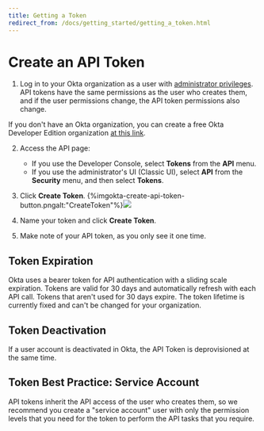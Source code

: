 ```yaml
---
title: Getting a Token
redirect_from: /docs/getting_started/getting_a_token.html
---
```


# Create an API Token

1.  Log in to your Okta organization as a user with [administrator privileges](https://help.okta.com/en/prod/Content/Topics/Security/Administrators.htm?cshid=Security_Administrators#Security_Administrators). API tokens have the same permissions as the user who creates them, and if the user permissions change, the API token permissions also change.

If you don't have an Okta organization, you can create a free Okta
    Developer Edition organization [at this link](https://developer.okta.com/signup/).

2.  Access the API page:
    - If you use the Developer Console, select **Tokens** from the **API** menu.
    - If you use the administrator's UI (Classic UI), select **API** from the **Security** menu, and then select **Tokens**.

3.  Click **Create Token**.
	{%imgokta-create-api-token-button.pngalt:"CreateToken"%}![](/img/ "")

4.  Name your token and click **Create Token**.

5.  Make note of your API token, as you only see it one time.

## Token Expiration

Okta uses a bearer token for API authentication with a sliding scale expiration. Tokens are valid for 30 days and automatically refresh with each API call. Tokens that aren't used for 30 days expire. The token lifetime is currently fixed and can't be changed for your organization.

## Token Deactivation

If a user account is deactivated in Okta, the API Token is deprovisioned at the same time.

## Token Best Practice: Service Account

API tokens inherit the API access of the user who creates them, so we recommend you create a "service account"
user with only the permission levels that you need for the token to perform the API tasks that you require.
